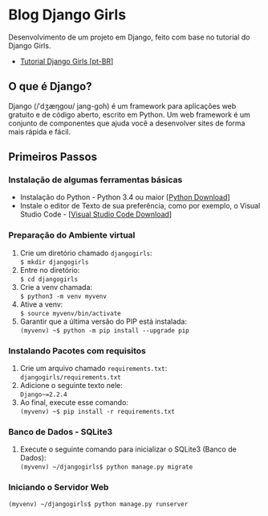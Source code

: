 # Blog Django Girls
Desenvolvimento de um projeto em Django, feito com base no tutorial do Django Girls.

- [Tutorial Django Girls [pt-BR]](https://tutorial.djangogirls.org/pt/)

## O que é Django?
Django (/ˈdʒæŋɡoʊ/ jang-goh) é um framework para aplicações web gratuito e de código aberto, escrito em Python. Um web framework é um conjunto de componentes que ajuda você a desenvolver sites de forma mais rápida e fácil.

## Primeiros Passos
### Instalação de algumas ferramentas básicas
  - Instalação do Python - Python 3.4 ou maior [[Python Download](https://www.python.org/downloads/)]
  - Instale o editor de Texto de sua preferência, como por exemplo, o Visual Studio Code - [[Visual Studio Code Download](https://code.visualstudio.com/download)]
  
### Preparação do Ambiente virtual
1. Crie um diretório chamado `djangogirls`:  
`$ mkdir djangogirls`
2. Entre no diretório:  
`$ cd djangogirls`
3. Crie a venv chamada:  
`$ python3 -m venv myvenv`
4. Ative a venv:  
`$ source myvenv/bin/activate`
5. Garantir que a última versão do PIP está instalada:  
`(myvenv) ~$ python -m pip install --upgrade pip`
### Instalando Pacotes com requisitos
1. Crie um arquivo chamado `requirements.txt`:  
`djangogirls/requirements.txt`
2. Adicione o seguinte texto nele:  
`Django~=2.2.4`
3. Ao final, execute esse comando:  
`(myvenv) ~$ pip install -r requirements.txt`
### Banco de Dados - SQLite3
1. Execute o seguinte comando para inicializar o SQLite3 (Banco de Dados):  
`(myvenv) ~/djangogirls$ python manage.py migrate`

### Iniciando o Servidor Web  
`(myvenv) ~/djangogirls$ python manage.py runserver`
